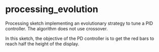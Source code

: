 # processing_evolution

Processing sketch implementing an evolutionary strategy to tune a PID controller. The algorithm does not use crossover.

In this sketch, the objective of the PD controller is to get the red bars to reach half the height of the display.
